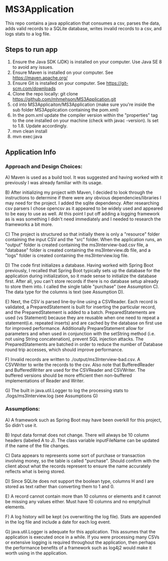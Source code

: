 # MS3Application
This repo contains a java application that consumes a csv, parses the data, adds valid records to a SQLite database, writes invalid records to a csv, and logs stats to a log file.

## Steps to run app
1)  Ensure the Java SDK (JDK) is installed on your computer. Use Java SE 8 to avoid any issues.
2)  Ensure Maven is installed on your computer. See https://maven.apache.org/
3)  Ensure Git is installed on your computer. See https://git-scm.com/downloads
4)  Clone the repo locally: git clone https://github.com/mhmehson/MS3Application.git
5)  cd into MS3Applicaiton/MS3Application (make sure you're inside the sub folder MS3Application containing the pom.xml)
6)  In the pom.xml update the compiler version within the "properties" tag to the one installed on your machine (check with       javac -version). Is set to 1.8. Update accordingly.
7)  mvn clean install
8)  mvn exec:java

## Application Info

### Approach and Design Choices:

A) Maven is used as a build tool. It was suggested and having worked with it previously I was already familiar with its usage.

B) After initializing my project with Maven, I decided to look through the instructions to determine if there were any obvious dependencies/libraries I may need for the project. I added the sqlite dependency. After researching csv parsers I chose opencsv as it appeared to be widely used and appeared to be easy to use as well. At this point I put off adding a logging framework as is was something I didn't need immediately and I needed to research the frameworks a bit more.

C) The project is structured so that initially there is only a "resource" folder containing the input CSV and the "src" folder. When the application runs, an "output" folder is created containing the ms3Interview-bad.csv file, a "database" folder is created containing the ms3Interview.db file, and a "logs" folder is created containing the ms3Interview.log file. 

D) The code first initializes a database. Having worked with Spring Boot previously, I recalled that Spring Boot typically sets up the database for the application during initialization, so it made sense to initialize the database first. After all, you can't store records if there is no database setup already to store them into. I called the single table "purchase" (see Assumption C). The data type for the columns is text (see Assumption D).

E) Next, the CSV is parsed line-by-line using a CSVReader. Each record is validated, a PreparedStatement is built for inserting the particular record, and the PreparedStatement is added to a batch. PreparedStatements are used (vs Statement) because they are reusable when one need to repeat a statement(i.e. repeated inserts) and are cached by the database on first use for improved performance. Additionally PrepareStatement allow for parameters and when used in conjunction with the setString method (i.e. not using String concatenation), prevent SQL injection attacks. The PreparedStatements are batched in order to reduce the number of Database round trip accesses, which should improve performance.

F) Invalid records are written to ./output/ms3Interview-bad.csv. A CSVWriter to write the records to the csv. Also note that BufferedReader and BufferedWriter are used for the CSVReader and CSVWriter. The buffered versions should be more efficient then non-buffered implementations of Reader and Writer.

G) The built in java.util.Logger to log the processing stats to ./logs/ms3Interview.log (see Assumptions G)

### Assumptions:

A) A framework such as Spring Boot may have been overkill for this project, So didn't use it.

B) Input data format does not change. There will always be 10 column headers (labeled A to J). The class variable inputFileName can be updated if the name of the file changes.

C) Data appears to represents some sort of purchase or transaction involving money, so the table is called "purchase". Should confirm with the client about what the records represent to ensure the name accurately reflects what is being stored.

D) Since SQLite does not support the boolean type, columns H and I are stored as text rather than converting them to 1 and 0.

E) A record cannot contain more than 10 columns or elements and it cannot be missing any values either. Must have 10 columns and no empty/null elements. 

F) A log history will be kept (vs overwriting the log file). Stats are appended in the log file and include a date for each log event.

G) java.util.Logger is adequate for this application. This assumes that the application is executed once in a while. If you were processing many CSVs or extensive logging is required throughout the application, then perhaps the performance benefits of a framework such as log4j2 would make it worth using in the application.














  

